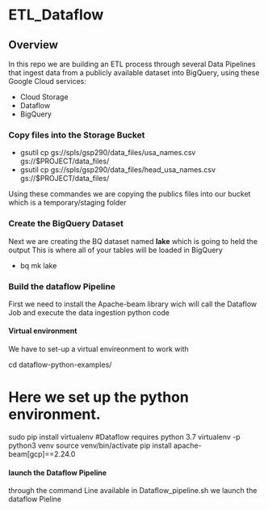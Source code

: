 # ETL_Dataflow

## Overview 

In this repo we are building an ETL process through several Data Pipelines that ingest data from a publicly available dataset into BigQuery, using these Google Cloud services:
- Cloud Storage
- Dataflow
- BigQuery

### Copy files into the Storage Bucket 

- gsutil cp gs://spls/gsp290/data_files/usa_names.csv gs://$PROJECT/data_files/
- gsutil cp gs://spls/gsp290/data_files/head_usa_names.csv gs://$PROJECT/data_files/

Using these commandes we are copying the publics files into our bucket which is a temporary/staging folder

### Create the BigQuery Dataset

Next we are creating the BQ dataset named **lake** which is going to held the output
This is where all of your tables will be loaded in BigQuery

 - bq mk lake
 
### Build the dataflow Pipeline 

First we need to install the Apache-beam library wich will call the Dataflow Job and execute the data ingestion python code 

#### Virtual environment 

We have to set-up a virtual envireonment to work with

cd dataflow-python-examples/
# Here we set up the python environment.
sudo pip install virtualenv
#Dataflow requires python 3.7
virtualenv -p python3 venv
source venv/bin/activate
pip install apache-beam[gcp]==2.24.0

####  launch the Dataflow Pipeline 

through the command Line available in Dataflow_pipeline.sh we launch the dataflow Pieline 


